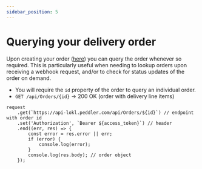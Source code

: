 ```yaml
---
sidebar_position: 5
---
```


# Querying your delivery order

Upon creating your order ([here](/docs/Quickstart%20Guide/create-order-instance)) you can query the order whenever so required.
This is particularly useful when needing to lookup orders upon receiving a webhook request, and/or to check for status updates of the order on demand.

- You will require the `id` property of the order to query an individual order.
- `GET /api/Orders/{id}` -> 200 OK (order with delivery line items)


```
request
    .get(`https://api-lokl.peddler.com/api/Orders/${id}`) // endpoint with order id
    .set('Authorization', `Bearer ${access_token}`) // header
    .end((err, res) => {
        const error = res.error || err;
        if (error) {
            console.log(error);
        }
        console.log(res.body); // order object
    });
```